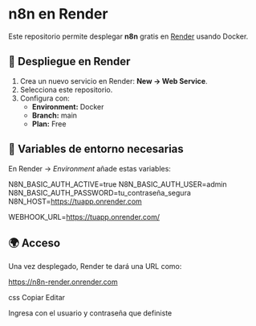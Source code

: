 # n8n en Render

Este repositorio permite desplegar **n8n** gratis en [Render](https://render.com) usando Docker.

## 🚀 Despliegue en Render

1. Crea un nuevo servicio en Render: **New → Web Service**.
2. Selecciona este repositorio.
3. Configura con:
   - **Environment:** Docker
   - **Branch:** main
   - **Plan:** Free

## 🔑 Variables de entorno necesarias

En Render → *Environment* añade estas variables:

N8N_BASIC_AUTH_ACTIVE=true
N8N_BASIC_AUTH_USER=admin
N8N_BASIC_AUTH_PASSWORD=tu_contraseña_segura
N8N_HOST=https://tuapp.onrender.com

WEBHOOK_URL=https://tuapp.onrender.com/


## 🌍 Acceso

Una vez desplegado, Render te dará una URL como:

https://n8n-render.onrender.com

css
Copiar
Editar

Ingresa con el usuario y contraseña que definiste
